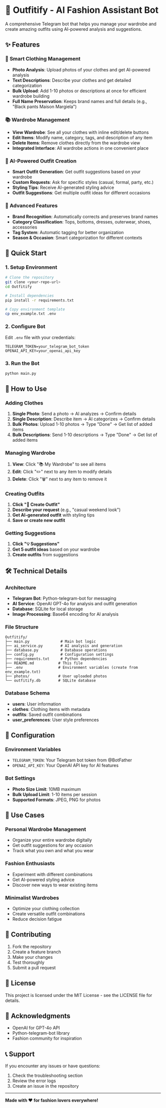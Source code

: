 # 🤖 Outfitify - AI Fashion Assistant Bot

A comprehensive Telegram bot that helps you manage your wardrobe and create amazing outfits using AI-powered analysis and suggestions.

## ✨ Features

### 📸 **Smart Clothing Management**
- **Photo Analysis**: Upload photos of your clothes and get AI-powered analysis
- **Text Descriptions**: Describe your clothes and get detailed categorization
- **Bulk Upload**: Add 1-10 photos or descriptions at once for efficient wardrobe building
- **Full Name Preservation**: Keeps brand names and full details (e.g., "Black pants Maison Margiela")

### 📚 **Wardrobe Management**
- **View Wardrobe**: See all your clothes with inline edit/delete buttons
- **Edit Items**: Modify name, category, tags, and description of any item
- **Delete Items**: Remove clothes directly from the wardrobe view
- **Integrated Interface**: All wardrobe actions in one convenient place

### 🎨 **AI-Powered Outfit Creation**
- **Smart Outfit Generation**: Get outfit suggestions based on your wardrobe
- **Custom Requests**: Ask for specific styles (casual, formal, party, etc.)
- **Styling Tips**: Receive AI-generated styling advice
- **Outfit Suggestions**: Get multiple outfit ideas for different occasions

### 🔧 **Advanced Features**
- **Brand Recognition**: Automatically corrects and preserves brand names
- **Category Classification**: Tops, bottoms, dresses, outerwear, shoes, accessories
- **Tag System**: Automatic tagging for better organization
- **Season & Occasion**: Smart categorization for different contexts

## 🚀 Quick Start

### 1. **Setup Environment**
```bash
# Clone the repository
git clone <your-repo-url>
cd Outfitify

# Install dependencies
pip install -r requirements.txt

# Copy environment template
cp env_example.txt .env
```

### 2. **Configure Bot**
Edit `.env` file with your credentials:
```env
TELEGRAM_TOKEN=your_telegram_bot_token
OPENAI_API_KEY=your_openai_api_key
```

### 3. **Run the Bot**
```bash
python main.py
```

## 📱 How to Use

### **Adding Clothes**
1. **Single Photo**: Send a photo → AI analyzes → Confirm details
2. **Single Description**: Describe item → AI categorizes → Confirm details
3. **Bulk Photos**: Upload 1-10 photos → Type "Done" → Get list of added items
4. **Bulk Descriptions**: Send 1-10 descriptions → Type "Done" → Get list of added items

### **Managing Wardrobe**
1. **View**: Click "📚 My Wardrobe" to see all items
2. **Edit**: Click "✏️" next to any item to modify details
3. **Delete**: Click "🗑️" next to any item to remove it

### **Creating Outfits**
1. **Click "🎨 Create Outfit"**
2. **Describe your request** (e.g., "casual weekend look")
3. **Get AI-generated outfit** with styling tips
4. **Save or create new outfit**

### **Getting Suggestions**
1. **Click "💡 Suggestions"**
2. **Get 5 outfit ideas** based on your wardrobe
3. **Create outfits** from suggestions

## 🛠️ Technical Details

### **Architecture**
- **Telegram Bot**: Python-telegram-bot for messaging
- **AI Service**: OpenAI GPT-4o for analysis and outfit generation
- **Database**: SQLite for local storage
- **Image Processing**: Base64 encoding for AI analysis

### **File Structure**
```
Outfitify/
├── main.py              # Main bot logic
├── ai_service.py        # AI analysis and generation
├── database.py          # Database operations
├── config.py            # Configuration settings
├── requirements.txt     # Python dependencies
├── README.md           # This file
├── .env                # Environment variables (create from env_example.txt)
├── photos/             # User uploaded photos
└── outfitify.db        # SQLite database
```

### **Database Schema**
- **users**: User information
- **clothes**: Clothing items with metadata
- **outfits**: Saved outfit combinations
- **user_preferences**: User style preferences

## 🔧 Configuration

### **Environment Variables**
- `TELEGRAM_TOKEN`: Your Telegram bot token from @BotFather
- `OPENAI_API_KEY`: Your OpenAI API key for AI features

### **Bot Settings**
- **Photo Size Limit**: 10MB maximum
- **Bulk Upload Limit**: 1-10 items per session
- **Supported Formats**: JPEG, PNG for photos

## 🎯 Use Cases

### **Personal Wardrobe Management**
- Organize your entire wardrobe digitally
- Get outfit suggestions for any occasion
- Track what you own and what you wear

### **Fashion Enthusiasts**
- Experiment with different combinations
- Get AI-powered styling advice
- Discover new ways to wear existing items

### **Minimalist Wardrobes**
- Optimize your clothing collection
- Create versatile outfit combinations
- Reduce decision fatigue

## 🤝 Contributing

1. Fork the repository
2. Create a feature branch
3. Make your changes
4. Test thoroughly
5. Submit a pull request

## 📄 License

This project is licensed under the MIT License - see the LICENSE file for details.

## 🙏 Acknowledgments

- OpenAI for GPT-4o API
- Python-telegram-bot library
- Fashion community for inspiration

## 📞 Support

If you encounter any issues or have questions:
1. Check the troubleshooting section
2. Review the error logs
3. Create an issue in the repository

---

**Made with ❤️ for fashion lovers everywhere!** 